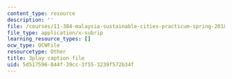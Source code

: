 ```yaml
---
content_type: resource
description: ''
file: /courses/11-384-malaysia-sustainable-cities-practicum-spring-2018/5d517596844f39cc3f553239f572b34f_9ICCzJGPaPA.srt
file_type: application/x-subrip
learning_resource_types: []
ocw_type: OCWFile
resourcetype: Other
title: 3play caption file
uid: 5d517596-844f-39cc-3f55-3239f572b34f
---
```

